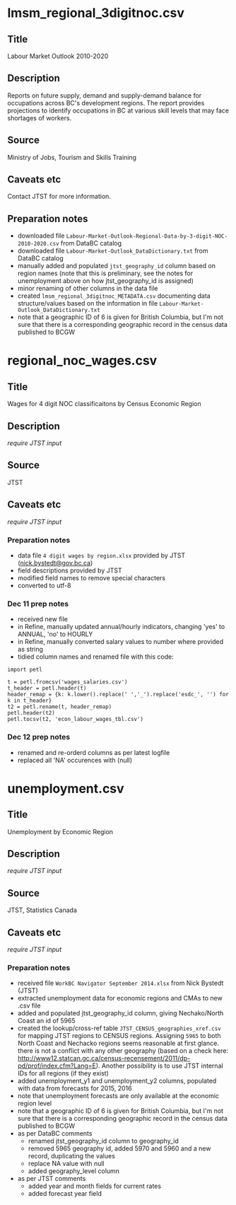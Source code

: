 # lmsm_regional_3digitnoc.csv

## Title
Labour Market Outlook 2010-2020

## Description
Reports on future supply, demand and supply-demand balance for occupations across BC's development regions. The report provides projections to identify occupations in BC at various skill levels that may face shortages of workers. 

## Source
Ministry of Jobs, Tourism and Skills Training

## Caveats etc
Contact JTST for more information.

## Preparation notes
- downloaded file `Labour-Market-Outlook-Regional-Data-by-3-digit-NOC-2010-2020.csv` from DataBC catalog
- downloaded file `Labour-Market-Outlook_DataDictionary.txt` from DataBC catalog
- manually added and populated `jtst_geography_id` column based on region names (note that this is preliminary, see the notes for unemployment above on how jtst_geography_id is assigned)
- minor renaming of other columns in the data file
- created `lmsm_regional_3digitnoc_METADATA.csv` documenting data structure/values based on the information in file `Labour-Market-Outlook_DataDictionary.txt`
- note that a geographic ID of 6 is given for British Columbia, but I'm not sure that there is a corresponding geographic record in the census data published to BCGW

# regional_noc_wages.csv

## Title
Wages for 4 digit NOC classificaitons by Census Economic Region

## Description
*require JTST input*

## Source
JTST

## Caveats etc
*require JTST input*

### Preparation notes
- data file `4 digit wages by region.xlsx` provided by JTST (nick.bystedt@gov.bc.ca)
- field descriptions provided by JTST
- modified field names to remove special characters
- converted to utf-8

### Dec 11 prep notes
- received new file
- in Refine, manually updated annual/hourly indicators, changing 'yes' to ANNUAL, 'no' to HOURLY
- in Refine, manually converted salary values to number where provided as string
- tidied column names and renamed file with this code:
```
import petl

t = petl.fromcsv('wages_salaries.csv')
t_header = petl.header(t)
header_remap = {k: k.lower().replace(' ','_').replace('esdc_', '') for k in t_header}
t2 = petl.rename(t, header_remap)
petl.header(t2)
petl.tocsv(t2, 'econ_labour_wages_tbl.csv')
```

### Dec 12 prep notes
- renamed and re-orderd columns as per latest logfile
- replaced all 'NA' occurences with (null)

# unemployment.csv

## Title
Unemployment by Economic Region

## Description
*require JTST input*

## Source
JTST, Statistics Canada

## Caveats etc
*require JTST input*

### Preparation notes
- received file `WorkBC Navigator September 2014.xlsx` from Nick Bystedt (JTST)
- extracted unemployment data for economic regions and CMAs to new .csv file
- added and populated jtst_geography_id column, giving Nechako/North Coast an id of 5965 
- created the lookup/cross-ref table `JTST_CENSUS_geographies_xref.csv` for mapping JTST regions to CENSUS regions. Assigning `5965` to both North Coast and Nechacko regions seems reasonable at first glance. there is not a conflict with any other geography (based on a check here: http://www12.statcan.gc.ca/census-recensement/2011/dp-pd/prof/index.cfm?Lang=E). Another possibility is to use JTST internal IDs for all regions (if they exist)
- added unemployment_y1 and unemployment_y2 columns, populated with data from forecasts for 2015, 2016
- note that unemployment forecasts are only available at the economic region level
- note that a geographic ID of 6 is given for British Columbia, but I'm not sure that there is a corresponding geographic record in the census data published to BCGW
- as per DataBC comments
  + renamed jtst_geography_id column to geography_id
  + removed 5965 geography id, added 5970 and 5960 and a new record, duplicating the values
  + replace NA value with null
  + added geography_level column
- as per JTST comments
    + added year and month fields for current rates
    + added forecast year field

